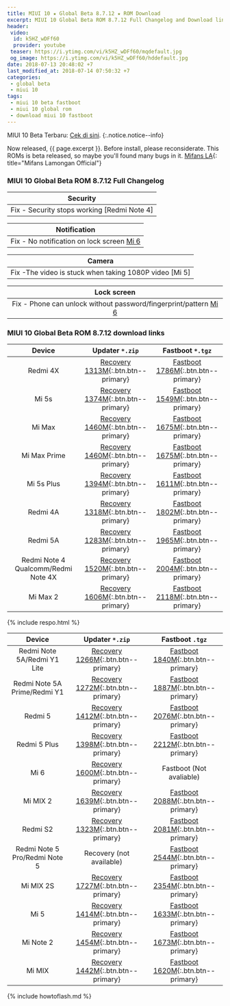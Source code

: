 ```yaml
---
title: MIUI 10 ★ Global Beta 8.7.12 ★ ROM Download
excerpt: MIUI 10 Global Beta ROM 8.7.12 Full Changelog and Download links for Redmi 4X, Mi 5, Mi 5s, Mi 5s Plus, Mi Max, Mi Max Prime, Redmi 4A, Redmi 5A, Redmi Note 4 SD/Redmi Note 4X, Redmi Note 5A/Redmi Yi Lite, Redmi Note 5A Prime/Redmi Yi, Mi Max 2, Redmi 5, Redmi 5 Plus, Mi 6, Mi Mix 2, Mi Mix 2s, Mi 6, Redmi S2, Mi Note 2, and more.
header:
 video:
  id: k5HZ_wDFf60
  provider: youtube
 teaser: https://i.ytimg.com/vi/k5HZ_wDFf60/mqdefault.jpg
 og_image: https://i.ytimg.com/vi/k5HZ_wDFf60/hddefault.jpg
date: 2018-07-13 20:48:02 +7
last_modified_at: 2018-07-14 07:50:32 +7
categories:
 - global beta
 - miui 10
tags:
 - miui 10 beta fastboot
 - miui 10 global rom
 - download miui 10 fastboot
---
```

MIUI 10 Beta Terbaru: [Cek di sini](/miui-10-global-beta).
{:.notice.notice--info}

Now released, {{ page.excerpt }}. Before install, please reconsiderate. This ROMs is beta released, so maybe you'll found many bugs in it. [Mifans LA](https://mi.knoacc.org/){: title="Mifans Lamongan Official"}

### MIUI 10 Global Beta ROM 8.7.12 Full Changelog

| Security |
|:---:|
| Fix - Security stops working [Redmi Note 4] |

| Notification |
|:---:|
| Fix - No notification on lock screen [Mi 6](https://www.google.co.id/amp/s/www.knoacc.org/2017/11/kamera-mi-6-makin-mantap-dengan-teknologi-hdr-google.html) |

| Camera |
|:---:|
| Fix -The video is stuck when taking 1080P video [Mi 5] |

| Lock screen |
|:---:|
| Fix - Phone can unlock without password/fingerprint/pattern [Mi 6](https://mi.knoacc.org/cara-pasang-twrp-official-xiaomi-mi-6) |

### MIUI 10 Global Beta ROM 8.7.12 download links

| Device | Updater `*.zip` | Fastboot `*.tgz` |
|:---:|:---:|:---:|
| Redmi 4X | [Recovery 1313M](https://mi.knoacc.org/bigota?ver=8.7.12&type=miui_HM4XGlobal&name=377d584c36_7.1.zip){:.btn.btn--primary} | [Fastboot 1786M](https://mi.knoacc.org/bigota?ver=8.7.12&type=santoni_global_images&name=20180712.0000.00_7.1_global_7e7d175fd8.tgz){:.btn.btn--primary} |
| Mi 5s | [Recovery 1374M](https://mi.knoacc.org/bigota?ver=8.7.12&type=miui_MI5SGlobal&name=f9f0f22aad_7.0.zip){:.btn.btn--primary} | [Fastboot 1549M](https://mi.knoacc.org/bigota?ver=8.7.12&type=capricorn_global_images&name=20180712.0000.00_7.0_global_10a35cd0e4.tgz){:.btn.btn--primary} |
| Mi Max | [Recovery 1460M](https://mi.knoacc.org/bigota?ver=8.7.12&type=miui_MIMAXGlobal&name=5520e43f93_7.0.zip){:.btn.btn--primary} | [Fastboot 1675M](https://mi.knoacc.org/bigota?ver=8.7.12&type=hydrogen_global_images&name=20180712.0000.00_7.0_global_7ae01bf9e3.tgz){:.btn.btn--primary} |
| Mi Max Prime | [Recovery 1460M](https://mi.knoacc.org/bigota?ver=8.7.12&type=miui_MIMAX652Global&name=5919a02af5_7.0.zip){:.btn.btn--primary} | [Fastboot 1675M](https://mi.knoacc.org/bigota?ver=8.7.12&type=helium_global_images&name=20180712.0000.00_7.0_global_9244cfb560.tgz){:.btn.btn--primary} |
| Mi 5s Plus | [Recovery 1394M](https://mi.knoacc.org/bigota?ver=8.7.12&type=miui_MI5SPlusGlobal&name=8546d2c1fd_7.0.zip){:.btn.btn--primary} | [Fastboot 1611M](https://mi.knoacc.org/bigota?ver=8.7.12&type=natrium_global_images&name=20180712.0000.00_7.0_global_efff789512.tgz){:.btn.btn--primary} |
| Redmi 4A | [Recovery 1318M](https://mi.knoacc.org/bigota?ver=8.7.12&type=miui_HM4AGlobal&name=c00b630dbd_7.1.zip){:.btn.btn--primary} | [Fastboot 1802M](https://mi.knoacc.org/bigota?ver=8.7.12&type=rolex_global_images&name=20180712.0000.00_7.1_global_7436c2fae3.tgz){:.btn.btn--primary} |
| Redmi 5A | [Recovery 1283M](https://mi.knoacc.org/bigota?ver=8.7.12&type=miui_HM5AGlobal&name=24e680fafb_7.1.zip){:.btn.btn--primary} | [Fastboot 1965M](https://mi.knoacc.org/bigota?ver=8.7.12&type=riva_global_images&name=20180712.0000.00_7.1_global_d7b52eb700.tgz){:.btn.btn--primary} |
| Redmi Note 4 Qualcomm/Redmi Note 4X | [Recovery 1520M](https://mi.knoacc.org/bigota?ver=8.7.12&type=miui_HMNote4XGlobal&name=44631b1f8c_7.0.zip){:.btn.btn--primary} | [Fastboot 2004M](https://mi.knoacc.org/bigota?ver=8.7.12&type=mido_global_images&name=20180712.0000.00_7.0_global_f81d8793d6.tgz){:.btn.btn--primary} |
| Mi Max 2 | [Recovery 1606M](https://mi.knoacc.org/bigota?ver=8.7.12&type=miui_MIMAX2Global&name=fa7946c713_7.1.zip){:.btn.btn--primary} | [Fastboot 2118M](https://mi.knoacc.org/bigota?ver=8.7.12&type=oxygen_global_images&name=20180712.0000.00_7.1_global_f427d57b58.tgz){:.btn.btn--primary} |

{% include respo.html %}

| Device | Updater `*.zip` | Fastboot `.tgz` |
|:---:|:---:|:---:|
| Redmi Note 5A/Redmi Y1 Lite | [Recovery 1266M](https://mi.knoacc.org/bigota?ver=8.7.12&type=miui_HMNote5ALITEGlobal&name=ca34b7e4e6_7.1.zip){:.btn.btn--primary} | [Fastboot 1840M](https://mi.knoacc.org/bigota?ver=8.7.12&type=ugglite_global_images&name=20180712.0000.00_7.1_global_1acfa664f2.tgz){:.btn.btn--primary} |
| Redmi Note 5A Prime/Redmi Y1 | [Recovery 1272M](https://mi.knoacc.org/bigota?ver=8.7.12&type=miui_HMNote5AGlobal&name=55b0092e61_7.1.zip){:.btn.btn--primary} | [Fastboot 1887M](https://mi.knoacc.org/bigota?ver=8.7.12&type=ugg_global_images&name=20180712.0000.00_7.1_global_4f897b3a54.tgz){:.btn.btn--primary} |
| Redmi 5 | [Recovery 1412M](https://mi.knoacc.org/bigota?ver=8.7.12&type=miui_HM5Global&name=a7bde5c3ef_7.1.zip){:.btn.btn--primary} | [Fastboot 2076M](https://mi.knoacc.org/bigota?ver=8.7.12&type=rosy_global_images&name=20180712.0000.00_7.1_global_561bfec3a7.tgz){:.btn.btn--primary} |
| Redmi 5 Plus | [Recovery 1398M](https://mi.knoacc.org/bigota?ver=8.7.12&type=miui_HM5PlusGlobal&name=1c6320c39b_8.1.zip){:.btn.btn--primary} | [Fastboot 2212M](https://mi.knoacc.org/bigota?ver=8.7.12&type=vince_global_images&name=20180712.0000.00_8.1_global_0b0fc646b2.tgz){:.btn.btn--primary} |
| Mi 6 | [Recovery 1600M](https://mi.knoacc.org/bigota?ver=8.7.12&type=miui_MI6Global&name=764ec192e1_8.0.zip){:.btn.btn--primary} | Fastboot (Not avaliable) |
| Mi MIX 2 | [Recovery 1639M](https://mi.knoacc.org/bigota?ver=8.7.12&type=miui_MIMIX2Global&name=d0dd2f45e6_8.0.zip){:.btn.btn--primary} | [Fastboot 2088M](https:/mi.knoacc.org/bigota?ver=8.7.12&type=chiron_global_images&name=20180712.0000.00_8.0_global_62b94d0d26.tgz){:.btn.btn--primary} |
| Redmi S2 | [Recovery 1323M](https://mi.knoacc.org/bigota?ver=8.7.12&type=miui_HMS2Global&name=feb0d8ddda_8.1.zip){:.btn.btn--primary} | [Fastboot 2081M](https://mi.knoacc.org/bigota?ver=8.7.12&type=ysl_global_images&name=20180712.0000.00_8.1_global_948ddb250c.tgz){:.btn.btn--primary} |
| Redmi Note 5 Pro/Redmi Note 5 | Recovery (not available) | [Fastboot 2544M](https:/mi.knoacc.org/bigota?ver=8.7.12&type=whyred_global_images&name=20180712.0000.00_8.1_global_e775b9c0d5.tgz){:.btn.btn--primary} |
| Mi MIX 2S | [Recovery 1727M](https://mi.knoacc.org/bigota?ver=8.7.12&type=miui_MIMIX2SGlobal&name=e7029b1815_8.0.zip){:.btn.btn--primary} | [Fastboot 2354M](https://mi.knoacc.org/bigota?ver=8.7.12&type=polaris_global_images&name=20180712.0000.00_8.0_global_e12deee43b.tgz){:.btn.btn--primary} |
| Mi 5 | [Recovery 1414M](https://mi.knoacc.org/bigota?ver=8.7.12&type=miui_MI5Global&name=553fb80b5a_8.0.zip){:.btn.btn--primary} | [Fastboot 1633M](https:/mi.knoacc.org/bigota?ver=8.7.12&type=gemini_global_images&name=20180712.0000.00_8.0_global_0bee1f4ba8.tgz){:.btn.btn--primary} |
| Mi Note 2 | [Recovery 1454M](https://mi.knoacc.org/bigota?ver=8.7.12&type=miui_MINote2Global&name=e9e54fa0bc_8.0.zip){:.btn.btn--primary} | [Fastboot 1673M](https:/mi.knoacc.org/bigota?ver=8.7.12&type=scorpio_global_images&name=20180712.0000.00_8.0_global_d7948015ad.tgz){:.btn.btn--primary} |
| Mi MIX  | [Recovery 1442M](https://mi.knoacc.org/bigota?ver=8.7.12&type=miui_MIMIXGlobal&name=fd70fd90f6_8.0.zip){:.btn.btn--primary} | [Fastboot 1620M](https://mi.knoacc.org/bigota?ver=8.7.12&type=lithium_global_images&name=20180712.0000.00_8.0_global_7efbf7ee95.tgz){:.btn.btn--primary} |

{% include howtoflash.md %}
